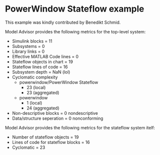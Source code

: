 # PowerWindow Stateflow example

This example was kindly contributed by Benedikt Schmid.

Model Advisor provides the following metrics for the top-level system:

* Simulink blocks = 11
* Subsystems = 0
* Library links = 0
* Effective MATLAB Code lines = 0
* Stateflow objects in chart = 19
* Stateflow lines of code = 16
* Subsystem depth = NaN (lol)
* Cyclomatic complexity
  * powerwindow/PowerWindow Stateflow
    * 23 (local)
    * 23 (aggregated)
  * powerwindow
    * 1 (local)
    * 24 (aggregated)
* Non-descriptive blocks = 0 nondescriptive
* Data/structure seperation = 0 nonconforming

Model Advisor provides the following metrics for the stateflow system
itelf:

* Number of stateflow objects = 19
* Lines of code for stateflow blocks = 16
* Cyclomatic = 23
